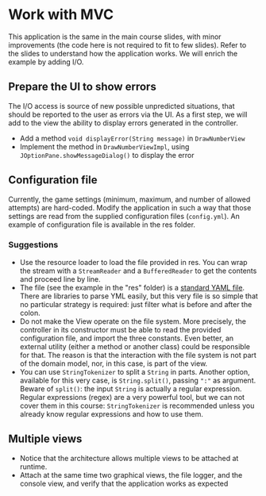 # Work with MVC

This application is the same in the main course slides, with minor improvements (the code here is not required to fit to few slides). Refer to the slides to understand how the application works.
We will enrich the example by adding I/O.

## Prepare the UI to show errors

The I/O access is source of new possible unpredicted situations, that should be reported to the user as errors via the UI. As a first step, we will add to the view the ability to display errors generated in the controller.

* Add a method `void displayError(String message)` in `DrawNumberView`
* Implement the method in `DrawNumberViewImpl`, using `JOptionPane.showMessageDialog()` to display the error

## Configuration file

Currently, the game settings (minimum, maximum, and number of allowed attempts) are hard-coded.
Modify the application in such a way that those settings are read from the supplied configuration files (`config.yml`).
An example of configuration file is available in the res folder.

### Suggestions

* Use the resource loader to load the file provided in res.
  You can wrap the stream with a `StreamReader` and a `BufferedReader` to get the contents and proceed line by line.
* The file (see the example in the "res" folder) is a [standard YAML file](https://en.wikipedia.org/wiki/YAML).
  There are libraries to parse YML easily, but this very file is so simple that no particular strategy is required:
  just filter what is before and after the colon.
* Do not make the View operate on the file system.
  More precisely, the controller in its constructor must be able to read the provided configuration file,
  and import the three constants.
  Even better,
  an external utility (either a method or another class) could be responsible for that.
  The reason is that the interaction with the file system is not part of the domain model, nor, in this case, is part of the view.
* You can use `StringTokenizer` to split a `String` in parts.
  Another option, available for this very case, is `String.split()`, passing `":"` as argument.
  Beware of `split()`: the input `String` is actually a regular expression.
  Regular expressions (regex) are a very powerful tool, but we can not cover them in this course:
  ``StringTokenizer`` is recommended unless you already know regular expressions and how to use them.

## Multiple views

* Notice that the architecture allows multiple views to be attached at runtime.
* Attach at the same time two graphical views, the file logger, and the console view, and verify that the application works as expected
